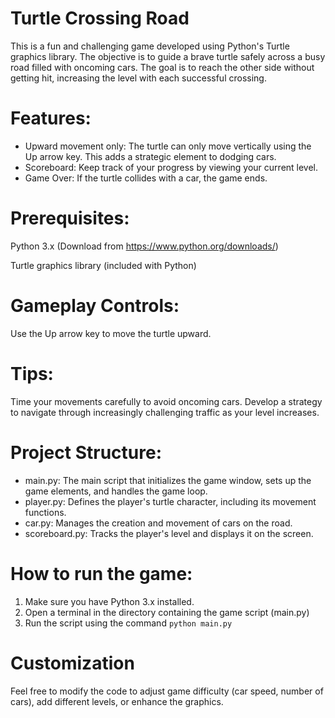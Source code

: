 # Turtle Crossing Road

This is a fun and challenging game developed using Python's Turtle graphics library. The objective is to guide a brave turtle safely across a busy road filled with oncoming cars. The goal is to reach the other side without getting hit, increasing the level with each successful crossing.

# Features:

* Upward movement only: The turtle can only move vertically using the Up arrow key. This adds a strategic element to dodging cars.
* Scoreboard: Keep track of your progress by viewing your current level.
* Game Over: If the turtle collides with a car, the game ends.

# Prerequisites:

Python 3.x (Download from https://www.python.org/downloads/)

Turtle graphics library (included with Python)

# Gameplay Controls:

Use the Up arrow key to move the turtle upward.

# Tips:

Time your movements carefully to avoid oncoming cars. Develop a strategy to navigate through increasingly challenging traffic as your level increases.

# Project Structure:

* main.py: The main script that initializes the game window, sets up the game elements, and handles the game loop.
* player.py: Defines the player's turtle character, including its movement functions.
* car.py: Manages the creation and movement of cars on the road.
* scoreboard.py: Tracks the player's level and displays it on the screen.

# How to run the game:

1. Make sure you have Python 3.x installed.
2. Open a terminal in the directory containing the game script (main.py)
3. Run the script using the command `python main.py` 

# Customization

Feel free to modify the code to adjust game difficulty (car speed, number of cars), add different levels, or enhance the graphics.
